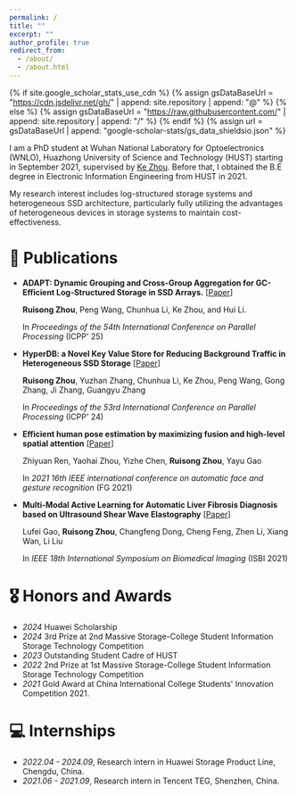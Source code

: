 ```yaml
---
permalink: /
title: ""
excerpt: ""
author_profile: true
redirect_from: 
  - /about/
  - /about.html
---
```


{% if site.google_scholar_stats_use_cdn %}
{% assign gsDataBaseUrl = "https://cdn.jsdelivr.net/gh/" | append: site.repository | append: "@" %}
{% else %}
{% assign gsDataBaseUrl = "https://raw.githubusercontent.com/" | append: site.repository | append: "/" %}
{% endif %}
{% assign url = gsDataBaseUrl | append: "google-scholar-stats/gs_data_shieldsio.json" %}

<span class='anchor' id='about-me'></span>

I am a PhD student at Wuhan National Laboratory for Optoelectronics (WNLO), Huazhong University of Science and Technology (HUST) starting in September 2021, supervised by <a href="https://dblp.uni-trier.de/pid/78/2949-1.html">Ke Zhou</a>. 
Before that, I obtained the B.E degree in Electronic Information Engineering from HUST in 2021.

My research interest includes log-structured storage systems and heterogeneous SSD architecture, particularly fully utilizing the advantages of heterogeneous devices in storage systems to maintain cost-effectiveness.

<!-- 
# 🔥 News
- *2022.02*: &nbsp;🎉🎉 Lorem ipsum dolor sit amet, consectetur adipiscing elit. Vivamus ornare aliquet ipsum, ac tempus justo dapibus sit amet. 
- *2022.02*: &nbsp;🎉🎉 Lorem ipsum dolor sit amet, consectetur adipiscing elit. Vivamus ornare aliquet ipsum, ac tempus justo dapibus sit amet.  -->

# 📝 Publications 

<!-- <div class='paper-box'><div class='paper-box-image'><div><div class="badge">CVPR 2016</div><img src='images/500x300.png' alt="sym" width="100%"></div></div>
<div class='paper-box-text' markdown="1">

[Deep Residual Learning for Image Recognition](https://openaccess.thecvf.com/content_cvpr_2016/papers/He_Deep_Residual_Learning_CVPR_2016_paper.pdf)

**Kaiming He**, Xiangyu Zhang, Shaoqing Ren, Jian Sun

[**Project**](https://scholar.google.com/citations?view_op=view_citation&hl=zh-CN&user=DhtAFkwAAAAJ&citation_for_view=DhtAFkwAAAAJ:ALROH1vI_8AC) <strong><span class='show_paper_citations' data='DhtAFkwAAAAJ:ALROH1vI_8AC'></span></strong>
- Lorem ipsum dolor sit amet, consectetur adipiscing elit. Vivamus ornare aliquet ipsum, ac tempus justo dapibus sit amet. 
</div>
</div> -->
- **ADAPT: Dynamic Grouping and Cross-Group Aggregation for GC-Efficient Log-Structured Storage in SSD Arrays.**
  [[Paper](https://ruisongzhou.github.io)]

  **Ruisong Zhou**, Peng Wang, Chunhua Li, Ke Zhou, and Hui Li. 
  
  In *Proceedings of the 54th International Conference on Parallel Processing* (ICPP' 25)
  
- **HyperDB: a Novel Key Value Store for Reducing Background Traffic in Heterogeneous SSD Storage**
  [[Paper](https://dl.acm.org/doi/pdf/10.1145/3673038.3673153)]
  
  **Ruisong Zhou**, Yuzhan Zhang, Chunhua Li, Ke Zhou, Peng Wang, Gong Zhang, Ji Zhang, Guangyu Zhang 
  
  In *Proceedings of the 53rd International Conference on Parallel Processing* (ICPP' 24)

- **Efficient human pose estimation by maximizing fusion and high-level spatial attention**
  [[Paper](https://ieeexplore.ieee.org/abstract/document/9666981)]
  
  Zhiyuan Ren, Yaohai Zhou, Yizhe Chen, **Ruisong Zhou**, Yayu Gao
  
  In *2021 16th IEEE international conference on automatic face and gesture recognition* (FG 2021)

- **Multi-Modal Active Learning for Automatic Liver Fibrosis Diagnosis based on Ultrasound Shear Wave Elastography**
  [[Paper](https://ieeexplore.ieee.org/abstract/document/9434170)]
  
  Lufei Gao, **Ruisong Zhou**, Changfeng Dong, Cheng Feng, Zhen Li, Xiang Wan, Li Liu
  
  In *IEEE 18th International Symposium on Biomedical Imaging* (ISBI 2021)

# 🎖 Honors and Awards
- *2024* Huawei Scholarship
- *2024* 3rd Prize at 2nd Massive Storage-College Student Information Storage Technology Competition
- *2023* Outstanding Student Cadre of HUST
- *2022* 2nd Prize at 1st Massive Storage-College Student Information Storage Technology Competition
- *2021* Gold Award at China International College Students' Innovation Competition 2021.

<!-- # 💬 Invited Talks
- *2021.06*, Lorem ipsum dolor sit amet, consectetur adipiscing elit. Vivamus ornare aliquet ipsum, ac tempus justo dapibus sit amet. 
- *2021.03*, Lorem ipsum dolor sit amet, consectetur adipiscing elit. Vivamus ornare aliquet ipsum, ac tempus justo dapibus sit amet.  \| [\[video\]](https://github.com/) -->

# 💻 Internships

- *2022.04 - 2024.09*, Research intern in Huawei Storage Product Line, Chengdu, China.
- *2021.06 - 2021.09*, Research intern in Tencent TEG, Shenzhen, China.